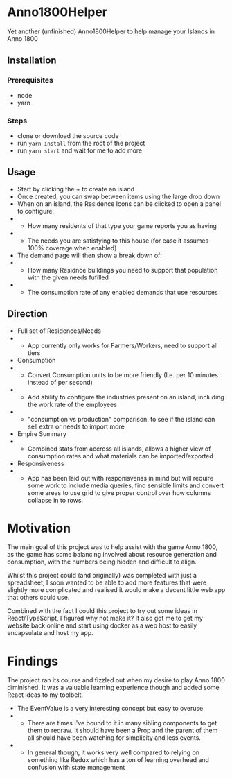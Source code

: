 # Anno1800Helper
Yet another (unfinished) Anno1800Helper to help manage your Islands in Anno 1800


## Installation

### Prerequisites
- node
- yarn

### Steps
- clone or download the source code
- run `yarn install` from the root of the project
- run `yarn start` and wait for me to add more

## Usage
- Start by clicking the + to create an island
- Once created, you can swap between items using the large drop down
- When on an island, the Residence Icons can be clicked to open a panel to configure:
- - How many residents of that type your game reports you as having
- - The needs you are satisfying to this house (for ease it assumes 100% coverage when enabled)
- The demand page will then show a break down of:
- - How many Residnce buildings you need to support that population with the given needs fufilled
- - The consumption rate of any enabled demands that use resources

## Direction
- Full set of Residences/Needs
- - App currently only works for Farmers/Workers, need to support all tiers
- Consumption
- - Convert Consumption units to be more friendly (I.e. per 10 minutes instead of per second)
- - Add ability to configure the industries present on an island, including the work rate of the employees
- - "consumption vs production" comparison, to see if the island can sell extra or needs to import more
- Empire Summary
- - Combined stats from accross all islands, allows a higher view of consumption rates and what materials can be imported/exported
- Responsiveness
- - App has been laid out with responisvenss in mind but will require some work to include media queries, find sensible limits and convert some areas to use grid to give proper control over how columns collapse in to rows.


# Motivation
The main goal of this project was to help assist with the game Anno 1800, as the game has some balancing involved about resource generation and consumption, with the numbers being hidden and difficult to align.

Whilst this project could (and originally) was completed with just a spreadsheet, I soon wanted to be able to add more features that were slightly more complicated and realised it would make a decent little web app that others could use.

Combined with the fact I could this project to try out some ideas in React/TypeScript, I figured why not make it? It also got me to get my website back online and start using docker as a web host to easily encapsulate and host my app.

# Findings
The project ran its course and fizzled out when my desire to play Anno 1800 diminished. It was a valuable learning experience though and added some React ideas to my toolbelt.

- The EventValue is a very interesting concept but easy to overuse
- - There are times I've bound to it in many sibling components to get them to redraw. It should have been a Prop and the parent of them all should have been watching for simplicity and less events.
- - In general though, it works very well compared to relying on something like Redux which has a ton of learning overhead and confusion with state management
